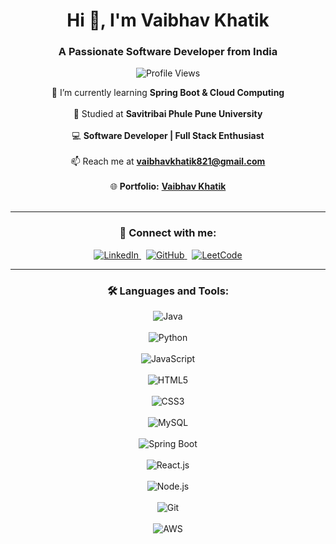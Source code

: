 <h1 align="center">Hi 👋, I'm Vaibhav Khatik</h1>
<h3 align="center">A Passionate Software Developer from India</h3>

<p align="center">
  <img src="https://komarev.com/ghpvc/?username=vaibhavkhatik&label=Profile%20Views&color=0e75b6&style=flat" alt="Profile Views" />
</p>

<p align="center">
  🌱 I’m currently learning <strong>Spring Boot & Cloud Computing</strong> <br><br>
  🏢 Studied at <strong>Savitribai Phule Pune University</strong> <br><br>
  💻 <strong>Software Developer | Full Stack Enthusiast</strong> <br><br>
  📫 Reach me at <a href="mailto:vaibhavkhatik821@gmail.com"><strong>vaibhavkhatik821@gmail.com</strong></a> <br><br>
  🌐 <strong>Portfolio:</strong> <a href="https://vaibhavkhatik.github.io/Vaibhav-Portfolio/" target="_blank"><strong>Vaibhav Khatik</strong></a> <br><br>
</p>

---

<h3 align="center">📡 Connect with me:</h3>
<p align="center">
  <a href="https://linkedin.com/in/vaibhav-khatik" target="_blank">
    <img src="https://img.icons8.com/color/48/000000/linkedin.png" alt="LinkedIn"/>
  </a>
  &nbsp;
  <a href="https://github.com/vaibhavkhatik" target="_blank">
    <img src="https://img.icons8.com/ios-glyphs/48/000000/github.png" alt="GitHub"/>
  </a>
  &nbsp;
  <a href="https://leetcode.com/u/Vaibhav_Khatik/" target="_blank">
    <img src="https://img.icons8.com/external-tal-revivo-color-tal-revivo/48/000000/external-level-up-your-coding-skills-and-quickly-land-a-job-logo-color-tal-revivo.png" alt="LeetCode"/>
  </a>
</p>

---

<h3 align="center">🛠️ Languages and Tools:</h3>
<p align="center">
  <img src="https://img.icons8.com/color/48/000000/java-coffee-cup-logo.png" alt="Java"/> <br><br>
  <img src="https://img.icons8.com/color/48/000000/python.png" alt="Python"/> <br><br>
  <img src="https://img.icons8.com/color/48/000000/javascript.png" alt="JavaScript"/> <br><br>
  <img src="https://img.icons8.com/color/48/000000/html-5.png" alt="HTML5"/> <br><br>
  <img src="https://img.icons8.com/color/48/000000/css3.png" alt="CSS3"/> <br><br>
  <img src="https://img.icons8.com/fluency/48/000000/mysql-logo.png" alt="MySQL"/> <br><br>
  <img src="https://img.icons8.com/color/48/000000/spring-logo.png" alt="Spring Boot"/> <br><br>
  <img src="https://img.icons8.com/office/48/000000/react.png" alt="React.js"/> <br><br>
  <img src="https://img.icons8.com/color/48/000000/nodejs.png" alt="Node.js"/> <br><br>
  <img src="https://img.icons8.com/color/48/000000/git.png" alt="Git"/> <br><br>
  <img src="https://img.icons8.com/color/48/000000/amazon-web-services.png" alt="AWS"/> <br><br>
</p>
